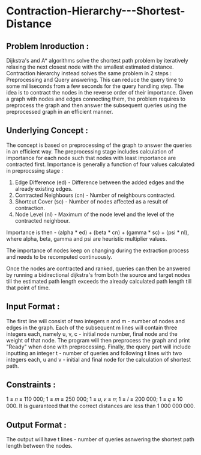 # Contraction-Hierarchy---Shortest-Distance

## Problem Inroduction :
Dijkstra's and A* algorithms solve the shortest path problem by iteratively relaxing the next closest node with the smallest estimated distance. Contraction hierarchy instead solves the same problem in 2 steps : Preprocessing and Query answering. 
This can reduce the query time to some milliseconds from a few seconds for the query handling step. The idea is to contract the nodes in the reverse order of their importance. Given a graph with nodes and edges connecting them, the problem requires to preprocess the graph and then answer the subsequent queries using the preprocessed graph in an efficient manner.

## Underlying Concept :
The concept is based on preprocessing of the graph to answer the queries in an efficient way. The preprocessing stage includes calculation of importance for each node such that nodes with least importance are contracted first. 
Importance is generally a function of four values calculated in preprocssing stage :
1. Edge Difference (ed) - Difference between the added edges and the already existing edges.
2. Contracted Neighbours (cn) - Number of neighbours contracted.
3. Shortcut Cover (sc) - Number of nodes affected as a result of contraction.
4. Node Level (nl) - Maximum of the node level and the level of the contracted neighbour.

Importance is then - (alpha * ed) + (beta * cn) + (gamma * sc) + (psi * nl), 
                               where alpha, beta, gamma and psi are heuristic multiplier values.
                               
The importance of nodes keep on changing during the extraction process and needs to be recomputed continuously.

Once the nodes are contracted and ranked, queries can then be answered by running a bidirectional dijkstra's from both the source and target nodes till the estimated path length exceeds the already calculated path length till that point of time.

## Input Format : 
The first line will consist of two integers n and m - number of nodes and edges in the graph. Each of the subsequent m lines will contain three integers each, namely u, v, c - initial node number, final node and the weight of that node. The program will then preprocess the graph and print "Ready" when done with preprocessing. Finally, the query part will include inputting an integer t - number of queries and following t lines with two integers each, u and v - initial and final node for the calculation of shortest path.

## Constraints : 
1 ≤ 𝑛 ≤ 110 000; 1 ≤ 𝑚 ≤ 250 000; 1 ≤ 𝑢, 𝑣 ≤ 𝑛; 1 ≤ 𝑙 ≤ 200 000; 1 ≤ 𝑞 ≤ 10 000. It is guaranteed that the correct distances are less than 1 000 000 000.

## Output Format :
The output will have t lines - number of queries asnwering the shortest path length between the nodes.
